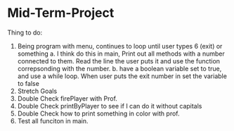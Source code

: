 # Mid-Term-Project

Thing to do:
1. Being program with menu, continues to loop until user types 6 (exit) or something
    a. I think do this in main, Print out all methods with a number connected to them. Read the line the user puts it and use the function correpsonding with the number.
    b. have a boolean variable set to true, and use a while loop. When user puts the exit number in set the variable to false
2. Stretch Goals
3. Double Check firePlayer with Prof.
4. Double Check printByPlayer to see if I can do it without capitals
5. Double Check how to print something in color with prof. 
6. Test all funciton in main.
   
